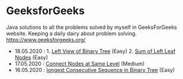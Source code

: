 # GeeksforGeeks
Java solutions to all the problems solved by myself in GeeksForGeeks website. Keeping a daily dairy about problem solving.
https://www.geeksforgeeks.org/ 

* 18.05.2020 : 1. [Left View of Binary Tree](https://practice.geeksforgeeks.org/problems/left-view-of-binary-tree/1) (Easy)
			   2. [Sum of Left Leaf Nodes](https://practice.geeksforgeeks.org/problems/sum-of-leaf-nodes/1) (Easy)
* 17.05.2020 : [Connect Nodes at Same Level](https://practice.geeksforgeeks.org/problems/connect-nodes-at-same-level/1/) (Medium)
* 16.05.2020 : [longest Consecutive Sequence in Binary Tree](https://practice.geeksforgeeks.org/problems/longest-consecutive-sequence-in-binary-tree/1)  (Easy)
